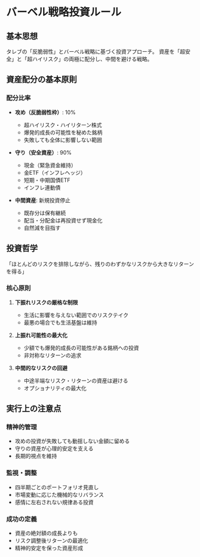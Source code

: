 # バーベル戦略投資ルール

## 基本思想

タレブの「反脆弱性」とバーベル戦略に基づく投資アプローチ。
資産を「超安全」と「超ハイリスク」の両極に配分し、中間を避ける戦略。

## 資産配分の基本原則

### 配分比率
- **攻め（反脆弱性枠）**: 10%
  - 超ハイリスク・ハイリターン株式
  - 爆発的成長の可能性を秘めた銘柄
  - 失敗しても全体に影響しない範囲

- **守り（安全資産）**: 90%
  - 現金（緊急資金維持）
  - 金ETF（インフレヘッジ）
  - 短期・中期国債ETF
  - インフレ連動債

- **中間資産**: 新規投資停止
  - 既存分は保有継続
  - 配当・分配金は再投資せず現金化
  - 自然減を目指す

## 投資哲学

「ほとんどのリスクを排除しながら、残りのわずかなリスクから大きなリターンを得る」

### 核心原則
1. **下振れリスクの厳格な制限**
   - 生活に影響を与えない範囲でのリスクテイク
   - 最悪の場合でも生活基盤は維持

2. **上振れ可能性の最大化**
   - 少額でも爆発的成長の可能性がある銘柄への投資
   - 非対称なリターンの追求

3. **中間的なリスクの回避**
   - 中途半端なリスク・リターンの資産は避ける
   - オプショナリティの最大化

## 実行上の注意点

### 精神的管理
- 攻めの投資が失敗しても動揺しない金額に留める
- 守りの資産が心理的安定を支える
- 長期的視点を維持

### 監視・調整
- 四半期ごとのポートフォリオ見直し
- 市場変動に応じた機械的なリバランス
- 感情に左右されない規律ある投資

### 成功の定義
- 資産の絶対額の成長よりも
- リスク調整後リターンの最適化
- 精神的安定を保った資産形成